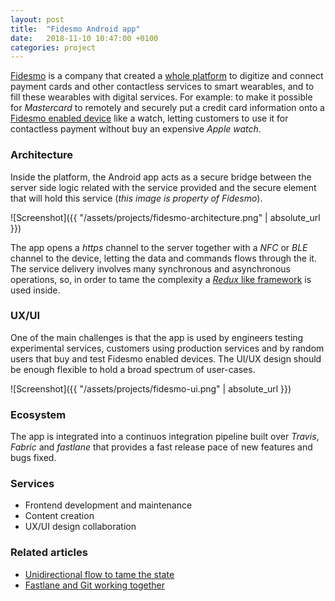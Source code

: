 ```yaml
---
layout: post
title:  "Fidesmo Android app"
date:   2018-11-10 10:47:00 +0100
categories: project
---
```


[Fidesmo](https://www.fidesmo.com/) is a company that created a [whole platform](https://developer.fidesmo.com/) to digitize and connect payment cards and other contactless services to smart wearables, and to fill these wearables with digital services. For example: to make it possible for _Mastercard_ to remotely and securely put a credit card information onto a [Fidesmo enabled device](https://www.fidesmo.com/fidesmo/devices/) like a watch, letting customers to use it for contactless payment without buy an expensive _Apple watch_.

### Architecture

Inside the platform, the Android app acts as a secure bridge between the server side logic related with the service provided and the secure element that will hold this service (_this image is property of Fidesmo_).

![Screenshot]({{ "/assets/projects/fidesmo-architecture.png" | absolute_url }})

The app opens a _https_ channel to the server together with a _NFC_ or _BLE_ channel to the device, letting the data and commands flows through the it. The  service delivery involves many synchronous and asynchronous operations, so, in order to tame the complexity a [_Redux_ like framework](https://github.com/ReKotlin/ReKotlin) is used inside.

### UX/UI

One of the main challenges is that the app is used by engineers testing experimental services, customers using production services and by random users that buy and test Fidesmo enabled devices. The UI/UX design should be enough flexible to hold a broad spectrum of user-cases.

![Screenshot]({{ "/assets/projects/fidesmo-ui.png" | absolute_url }})

### Ecosystem

The app is integrated into a continuos integration pipeline built over _Travis_, _Fabric_ and _fastlane_ that provides a fast release pace of new features and bugs fixed.

### Services

- Frontend development and maintenance
- Content creation
- UX/UI design collaboration

### Related articles

- [Unidirectional flow to tame the state](http://monday8am.com/blog/2018/03/30/unidirectional.html)
- [Fastlane and Git working together](http://monday8am.com/blog/2018/02/15/fastlane.html)
